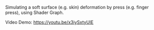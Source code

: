 Simulating a soft surface (e.g. skin) deformation by press (e.g. finger press), using Shader Graph.

Video Demo:
https://youtu.be/x3iySxtyUIE
